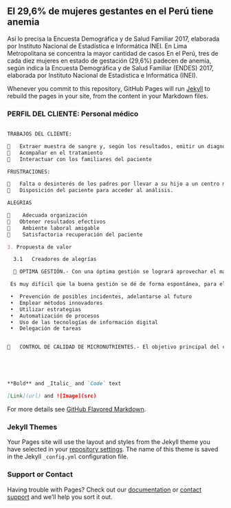 ## El 29,6% de mujeres gestantes en el Perú tiene anemia
Así lo precisa la Encuesta Demográfica y de Salud Familiar 2017, elaborada por Instituto Nacional de Estadística e Informática INEI. En Lima Metropolitana se concentra la mayor cantidad de casos
En el Perú, tres de cada diez mujeres en estado de gestación (29,6%) padecen de anemia, según indica la Encuesta Demográfica y de Salud Familiar (ENDES) 2017, elaborada por Instituto Nacional de Estadística e Informática (INEI).

Whenever you commit to this repository, GitHub Pages will run [Jekyll](https://jekyllrb.com/) to rebuild the pages in your site, from the content in your Markdown files.

### PERFIL DEL CLIENTE: Personal médico


```markdown

TRABAJOS DEL CLIENTE:

	Extraer muestra de sangre y, según los resultados, emitir un diagnostico
	Acompañar en el tratamiento
	Interactuar con los familiares del paciente

FRUSTRACIONES:

	Falta o desinterés de los padres por llevar a su hijo a un centro médico.
	Disposición del paciente para acceder al análisis.

ALEGRIAS

	 Adecuada organización
	Obtener resultados efectivos
	 Ambiente laboral amigable
	 Satisfactoria recuperación del paciente 

3. Propuesta de valor

  3.1	Creadores de alegrías

  	OPTIMA GESTIÓN.- Con una óptima gestión se logrará aprovechar el máximo potencial del personal médico. 

 Es muy difícil que la buena gestión se dé de forma espontánea, para ello hay que trabajar mediante procedimientos para lograr un      resultado ideal:

 •	Prevención de posibles incidentes, adelantarse al futuro  
 •	Emplear métodos innovadores 
 •	Utilizar estrategias 
 •	Automatización de procesos
 •	Uso de las tecnologías de información digital
 •	Delegación de tareas


	CONTROL DE CALIDAD DE MICRONUTRIENTES.- El objetivo principal del control de calidad es lograr el carácter total en los micronutrientes que van a consumir los niños afectados con anemia, de esta manera se logrará una satisfactoria recuperación de los niños. 





**Bold** and _Italic_ and `Code` text

[Link](url) and ![Image](src)
```

For more details see [GitHub Flavored Markdown](https://guides.github.com/features/mastering-markdown/).

### Jekyll Themes

Your Pages site will use the layout and styles from the Jekyll theme you have selected in your [repository settings](https://github.com/hassanhurtado/-pagina-web-anemia/settings). The name of this theme is saved in the Jekyll `_config.yml` configuration file.

### Support or Contact

Having trouble with Pages? Check out our [documentation](https://help.github.com/categories/github-pages-basics/) or [contact support](https://github.com/contact) and we’ll help you sort it out.
